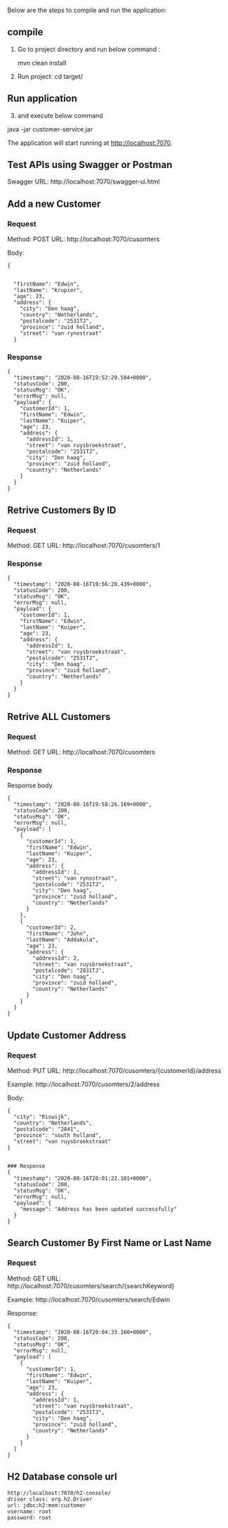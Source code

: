 Below are the steps to compile and run the application:

compile
--------
1. Go to project directory and run below command : 
	
	mvn clean install

2. Run project:
	cd target/

Run application
---------------
3. and execute below command 
 
 java -jar customer-service.jar
 
The application will start running at <http://localhost:7070>.

Test APIs using Swagger or Postman
-----------------------------------
Swagger URL: http://localhost:7070/swagger-ui.html


## Add a new Customer <br/>

### Request
Method: POST
URL: http://localhost:7070/cusomters

Body:
 
```
{
 

  "firstName": "Edwin",
  "lastName": "Krupier",
  "age": 23,
  "address": {
    "city": "Den haag",
    "country": "Netherlands",
    "postalcode": "2531TJ",
    "province": "zuid holland",
    "street": "van rynostraat"
  }
```


### Response
```
{
  "timestamp": "2020-08-16T19:52:29.584+0000",
  "statusCode": 200,
  "statusMsg": "OK",
  "errorMsg": null,
  "payload": {
    "customerId": 1,
    "firstName": "Edwin",
    "lastName": "Kuiper",
    "age": 23,
    "address": {
      "addressId": 1,
      "street": "van ruysbroekstraat",
      "postalcode": "2531TJ",
      "city": "Den haag",
      "province": "zuid holland",
      "country": "Netherlands"
    }
  }
}
```

## Retrive Customers By ID <br/>

### Request
Method: GET
URL: http://localhost:7070/cusomters/1


### Response
```
{
  "timestamp": "2020-08-16T19:56:20.439+0000",
  "statusCode": 200,
  "statusMsg": "OK",
  "errorMsg": null,
  "payload": {
    "customerId": 1,
    "firstName": "Edwin",
    "lastName": "Kuiper",
    "age": 23,
    "address": {
      "addressId": 1,
      "street": "van ruysbroekstraat",
      "postalcode": "2531TJ",
      "city": "Den haag",
      "province": "zuid holland",
      "country": "Netherlands"
    }
  }
}
```

## Retrive ALL Customers <br/>

### Request
Method: GET
URL: http://localhost:7070/cusomters


### Response
	
Response body

```
{
  "timestamp": "2020-08-16T19:58:26.169+0000",
  "statusCode": 200,
  "statusMsg": "OK",
  "errorMsg": null,
  "payload": [
    {
      "customerId": 1,
      "firstName": "Edwin",
      "lastName": "Kuiper",
      "age": 23,
      "address": {
        "addressId": 1,
        "street": "van rynostraat",
        "postalcode": "2531TJ",
        "city": "Den haag",
        "province": "zuid holland",
        "country": "Netherlands"
      }
    },
    {
      "customerId": 2,
      "firstName": "John",
      "lastName": "Addakula",
      "age": 23,
      "address": {
        "addressId": 2,
        "street": "van ruysbroekstraat",
        "postalcode": "2831TJ",
        "city": "Den haag",
        "province": "zuid holland",
        "country": "Netherlands"
      }
    }
  ]
}
```

## Update Customer Address <br/>

### Request
Method: PUT
URL: http://localhost:7070/cusomters/{customerId}/address

Example:  http://localhost:7070/cusomters/2/address

Body: 

```
{
  "city": "Riswijk",
  "country": "Netherlands",
  "postalcode": "2841",
  "province": "south holland",
  "street": "van ruysbroekstraat"
}


### Response
{
  "timestamp": "2020-08-16T20:01:22.101+0000",
  "statusCode": 200,
  "statusMsg": "OK",
  "errorMsg": null,
  "payload": {
    "message": "Address has been updated successfully"
  }
}
```

## Search Customer By First Name or Last Name <br/>

### Request
Method: GET
URL: http://localhost:7070/cusomters/search/{searchKeyword}

Example:  http://localhost:7070/cusomters/search/Edwin

Response:

```
{
  "timestamp": "2020-08-16T20:04:33.160+0000",
  "statusCode": 200,
  "statusMsg": "OK",
  "errorMsg": null,
  "payload": [
    {
      "customerId": 1,
      "firstName": "Edwin",
      "lastName": "Kuiper",
      "age": 23,
      "address": {
        "addressId": 1,
        "street": "van ruysbroekstraat",
        "postalcode": "2531TJ",
        "city": "Den haag",
        "province": "zuid holland",
        "country": "Netherlands"
      }
    }
  ]
}
```


## H2 Database console url 
    http://localhost:7070/h2-console/
    driver class: org.h2.Driver
    url: jdbc:h2:mem:customer
    username: root
    password: root
